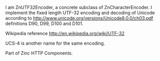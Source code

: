 I am ZnUTF32Encoder, a concrete subclass of ZnCharacterEncoder.
I implement the fixed length UTF-32 encoding and decoding of Unicode according to http://www.unicode.org/versions/Unicode8.0.0/ch03.pdf definitions D90, D99, D100 and D101.

Wikipedia reference http://en.wikipedia.org/wiki/UTF-32

UCS-4 is another name for the same encoding.

Part of Zinc HTTP Components.
